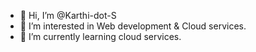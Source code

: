 - 👋 Hi, I’m @Karthi-dot-S
- 👀 I’m interested in Web development & Cloud services.
- 🌱 I’m currently learning cloud services.

<!---
Karthi-dot-S/Karthi-dot-S is a ✨ special ✨ repository because its `README.md` (this file) appears on your GitHub profile.
You can click the Preview link to take a look at your changes.
--->
